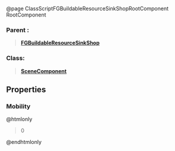 @page ClassScriptFGBuildableResourceSinkShopRootComponent RootComponent
### Parent :
<b><a href="_class_script_f_g_buildable_resource_sink_shop.html"><blockquote>FGBuildableResourceSinkShop</blockquote></a></b>
### Class:
<b><a href="_class_script_scene_component.html"><blockquote>SceneComponent</blockquote></a></b>
## Properties
### Mobility
@htmlonly
<blockquote>0</blockquote>
@endhtmlonly

